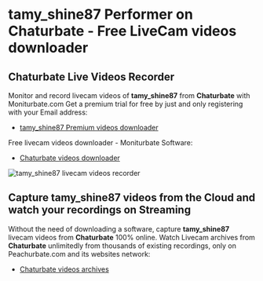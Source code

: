 # tamy_shine87 Performer on Chaturbate - Free LiveCam videos downloader

## Chaturbate Live Videos Recorder

Monitor and record livecam videos of **tamy_shine87** from **Chaturbate** with Moniturbate.com
Get a premium trial for free by just and only registering with your Email address:
* [tamy_shine87 Premium videos downloader](https://moniturbate.com/request-demo-licence-key.html)

Free livecam videos downloader - Moniturbate Software:
* [Chaturbate videos downloader](https://moniturbate.com/moniturbate-download-software.html)

![tamy_shine87 livecam videos recorder](https://peachurnet.com/templates/moniturbate-software.png)


## Capture tamy_shine87 videos from the Cloud and watch your recordings on Streaming

Without the need of downloading a software, capture **tamy_shine87** livecam videos from **Chaturbate** 100% online.
Watch Livecam archives from **Chaturbate** unlimitedly from thousands of existing recordings, only on Peachurbate.com and its websites network:
* [Chaturbate videos archives](https://peachurnet.com/)